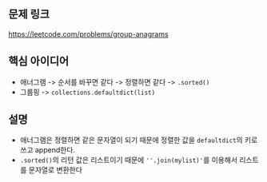 ## 문제 링크
https://leetcode.com/problems/group-anagrams

## 핵심 아이디어
- 애너그램 -> 순서를 바꾸면 같다 -> 정렬하면 같다 -> `.sorted()`
- 그룹핑 -> `collections.defaultdict(list)`

## 설명
- 애너그램은 정렬하면 같은 문자열이 되기 때문에 정렬한 값을 `defaultdict`의 키로 쓰고 append한다.
- `.sorted()`의 리턴 값은 리스트이기 때문에 `''.join(mylist)'`를 이용해서 리스트를 문자열로 변환한다